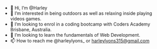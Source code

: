 - 👋 Hi, I’m @Harley
- 👀 I’m interested in being outdoors as well as relaxing inside playing videos games.
- 🌱 I’m looking to enrol in a coding bootcamp with Coders Academy Brisbane, Australia.
- 💞️ I’m looking to learn the fundamentals of Web Development.
- 📫 How to reach me @harleylyons_ or harleylyons315@gmail.com

<!---
Harley315/Harley315 is a ✨ special ✨ repository because its `README.md` (this file) appears on your GitHub profile.
You can click the Preview link to take a look at your changes.
--->
